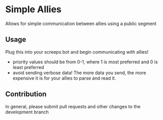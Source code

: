 # Simple Allies
Allows for simple communication between allies using a public segment

## Usage

Plug this into your screeps bot and begin communicating with allies!

- priority values should be from 0-1, where 1 is most preferred and 0 is least preferred
- avoid sending verbose data! The more data you send, the more expensive it is for your allies to parse and read it.

## Contribution

In general, please submit pull requests and other changes to the development branch
